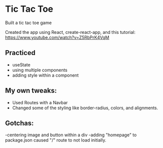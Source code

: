 # Tic Tac Toe

Built a tic tac toe game

Created the app using React, create-react-app, and this tutorial: https://www.youtube.com/watch?v=Z5RbPrK4VqM

## Practiced

- useState
- using multiple components
- adding style within a component

## My own tweaks:

- Used Routes with a Navbar
- Changed some of the styling like border-radius, colors, and alignments.

## Gotchas:

-centering image and button within a div
-adding "homepage" to package.json caused "/" route to not load initially.
